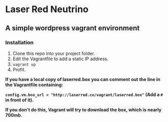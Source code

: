 # Laser Red Neutrino
## A simple wordpress vagrant environment

### Installation
1. Clone this repo into your project folder.
2. Edit the Vagrantfile to add a static IP address.
3. `vagrant up`
4. Profit.

**If you have a local copy of laserred.box you can comment out the line in the Vagrantfile containing:**

**`config.vm.box_url = "http://laserred.co/vagrant/laserred.box"` (Add a `#` in front of it).**

**If you don't do this, Vagrant will try to download the box, which is nearly 700mb.**

